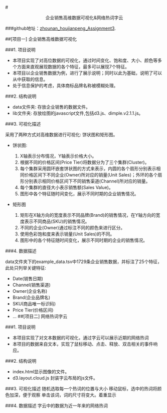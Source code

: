 #<center>企业销售高维数据可视化&网络热词字云</center>

###github地址：[zhounan_houjianpeng_Assignment3](https://github.com/vis2014/Assignment3/tree/zhounan_houjianpeng_A3).

##[项目一] 企业销售高维数据可视化      

###1. 项目说明

* 本项目实现了对高位数据的可视化，通过时间变化、饱和度、大小、颜色等多个方面来直观展现数据的各个特征，最多可以展现7个特征。
* 本项目以企业销售数据为例，进行了展示说明；同时以此为基础，说明了可以从中获取的信息。
* 处于信息保护的考虑，具体商标品牌名称被模糊处理。

###2. 结构说明

* data文件夹: 存放企业销售的数据文件。
* lib文件夹: 存放绘图的javascript文件,包括d3.js、dimple.v2.1.1.js。

###3. 可视化描述

采用了两种方式对高维数据进行可视化: 饼状图和矩形图。

* 饼状图: 

  1. X轴表示分布情况，Y轴表示价格大小。
  2. 根据不同的价格区间(Price Tier)将数据分为了三个集群(Cluster)。
  3. 每个集群采用圆环嵌套饼状图的方式来表示，内圆的各个扇形分别表示相同价格区间下不同企业(Owner)所对应的销量(Unit Sales)；外环的各个扇形分别表示相同价格区间下不同销售渠道(Channel)所对应的销量。
  4. 每个集群的直径大小表示销售额(Sales Value)。
  5. 图形中各个特征随时间变化，展示不同时期的企业销售情况。
  
* 矩形图

  1. 矩形在X轴方向的宽度表示不同品牌(Brand)的销售情况，在Y轴方向的宽度表示不同商品(SKU)的销售情况。
  2. 不同的企业(Owner)通过标注不同的颜色来进行区分。
  3. 使用色彩饱和度来表示销量(Unit Sales)的不同。
  4. 图形中的各个特征随时间变化，展示不同时期的企业的销售情况。
 
###4. 数据描述

data文件夹下的example_data.tsv中1729条企业销售数据，并标注了25个特征，此处只列举关键特征:

* Date(销售日期)
* Channel(销售渠道)
* Owner(企业名称)
* Brand(企业品牌名)
* SKU(商品唯一标识码)
* Price Tier(价格区间)
* ...
##[项目二] 网络热词字云      

###1. 项目说明

* 本项目实现了对文本数据的可视化，通过字云可以展示近期的网络热词
* 本项目的数据来自文本，实现了鼠标移动、点击、释放、双击相关的事件响应。

###2. 结构说明

* index.html显示图像的文件。
* d3.layout.cloud.js 封装字云布局的js文件。

###3. 可视化描述
随机选取每一个热词的位置与大小
移动鼠标，选中的热词将颜色加深，便于观察
单击该词，词的尺寸将变大。着重显示
 
###4. 数据描述
字云中的数据为近一年来的网络热词
